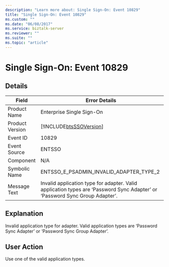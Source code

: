 ```yaml
---
description: "Learn more about: Single Sign-On: Event 10829"
title: "Single Sign-On: Event 10829"
ms.custom: ""
ms.date: "06/08/2017"
ms.service: biztalk-server
ms.reviewer: ""
ms.suite: ""
ms.topic: "article"
---
```

# Single Sign-On: Event 10829
## Details  
  
| Field | Error Details |
|-----------------|-----------------------------------------------------------------------------------------------------------------------------|
|  Product Name   |                                                  Enterprise Single Sign-On                                                  |
| Product Version |                                 [!INCLUDE[btsSSOVersion](../includes/btsssoversion-md.md)]                                  |
|    Event ID     |                                                            10829                                                            |
|  Event Source   |                                                           ENTSSO                                                            |
|    Component    |                                                             N/A                                                             |
|  Symbolic Name  |                                           ENTSSO_E_PSADMIN_INVALID_ADAPTER_TYPE_2                                           |
|  Message Text   | Invalid application type for adapter. Valid application types are ‘Password Sync Adapter’ or ‘Password Sync Group Adapter’. |
  
## Explanation  
 Invalid application type for adapter. Valid application types are ‘Password Sync Adapter’ or ‘Password Sync Group Adapter’.  
  
## User Action  
 Use one of the valid application types.
